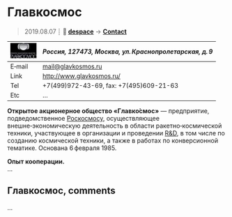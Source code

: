 # Главкосмос
> 2019.08.07 ┊ **🚀 [despace](index.md)** → **[Contact](contact.md)**

|[![](f/contact/g/glavkosmos_logo1_thumb.jpg)](f/contact/g/glavkosmos_logo1.png)|*Россия, 127473, Москва, ул. Краснопролетарская, д. 9*|
|:--|:--|
|E‑mail| <mail@glavkosmos.ru> |
|Link| <http://www.glavkosmos.ru/> |
|Tel| +7(499)972-43-69, fax: +7(495)609-21-63 |
|Etc| … |

**Открытое акционерное общество «Главко́смос»** — предприятие, подведомственное [Роскосмосу](роскосмос.md), осуществляющее внешне‑экономическую деятельность в области ракетно‑космической техники, участвующее в организации и проведении [R&D](rnd.md), в том числе по созданию космической техники, а также в работах по конверсионной тематике. Основана 6 февраля 1985.

**Опыт кооперации.**  
…


<p style="page-break-after:always"> </p>

## Главкосмос, comments

…
